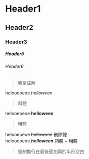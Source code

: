 # Header1
## Header2
### Header3
##### Header5
###### Header6

> 我是註解

helooeoeoe *helloween*  
>斜體

helooeoeoe **helloween**
>粗體

helooeoeoe ~~helloween~~ 刪除線  
helooeoeoe ***helloween*** 斜體 + 粗體
> 強制換行在最後面加兩的半形空白